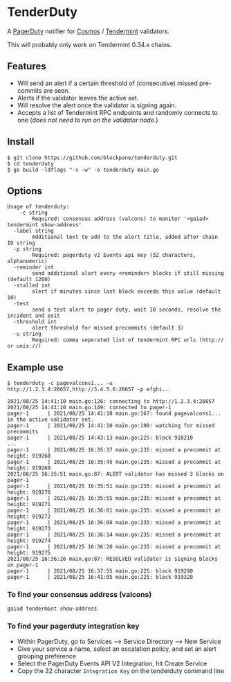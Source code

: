# TenderDuty

A [PagerDuty](https://github.com/PagerDuty/go-pagerduty) notifier for [Cosmos](https://github.com/cosmos/cosmos-sdk) / [Tendermint](https://github.com/tendermint/tendermint) validators.

This will probably only work on Tendermint 0.34.x chains.

## Features

- Will send an alert if a certain threshold of (consecutive) missed pre-commits are seen.
- Alerts if the validator leaves the active set.
- Will resolve the alert once the validator is signing again.
- Accepts a list of Tendermint RPC endpoints and randomly connects to one (_does not need to run on the validator node._)

## Install

```shell
$ git clone https://github.com/blockpane/tenderduty.git
$ cd tenderduty
$ go build -ldflags "-s -w" -o tenderduty main.go
```

## Options

```text
Usage of tenderduty:
    -c string
        Required: consensus address (valcons) to monitor '<gaiad> tendermint show-address'
  -label string
        Additional text to add to the alert title, added after chain ID string
  -p string
        Required: pagerduty v2 Events api key (32 characters, alphanumeric)
  -reminder int
        send additional alert every <reminder> blocks if still missing (default 1200)
  -stalled int
        alert if minutes since last block exceeds this value (default 10)
  -test
        send a test alert to pager duty, wait 10 seconds, resolve the incident and exit
  -threshold int
        alert threshold for missed precommits (default 3)
  -u string
        Required: comma seperated list of tendermint RPC urls (http:// or unix://)
```

## Example use

```shell
$ tenderduty -c pagevalcons1... -u http://1.2.3.4:26657,http://3.4.5.6:26657 -p efghi...

2021/08/25 14:41:10 main.go:126: connecting to http://1.2.3.4:26657
2021/08/25 14:41:10 main.go:149: connected to pager-1
pager-1      | 2021/08/25 14:41:10 main.go:167: found pagevalcons1... in the active validator set.
pager-1      | 2021/08/25 14:41:10 main.go:199: watching for missed precommits
pager-1      | 2021/08/25 14:43:13 main.go:225: block 918210
...
pager-1      | 2021/08/25 16:35:37 main.go:235: missed a precommit at height: 919268
pager-1      | 2021/08/25 16:35:45 main.go:235: missed a precommit at height: 919269
2021/08/25 16:35:51 main.go:87: ALERT validator has missed 3 blocks on pager-1
pager-1      | 2021/08/25 16:35:51 main.go:235: missed a precommit at height: 919270
pager-1      | 2021/08/25 16:35:55 main.go:235: missed a precommit at height: 919271
pager-1      | 2021/08/25 16:36:01 main.go:235: missed a precommit at height: 919272
pager-1      | 2021/08/25 16:36:08 main.go:235: missed a precommit at height: 919273
pager-1      | 2021/08/25 16:36:14 main.go:235: missed a precommit at height: 919274
pager-1      | 2021/08/25 16:36:20 main.go:235: missed a precommit at height: 919275
2021/08/25 16:36:26 main.go:87: RESOLVED validator is signing blocks on pager-1
pager-1      | 2021/08/25 16:37:55 main.go:225: block 919290
pager-1      | 2021/08/25 16:41:05 main.go:225: block 919320
```

### To find your consensus address (valcons)

```shell
gaiad tendermint show-address
```

### To find your pagerduty integration key

- Within PagerDuty, go to Services --> Service Directory --> New Service
- Give your service a name, select an escalation policy, and set an alert grouping preference
- Select the PagerDuty Events API V2 Integration, hit Create Service
- Copy the 32 character `Integration Key` on the tenderduty command line
